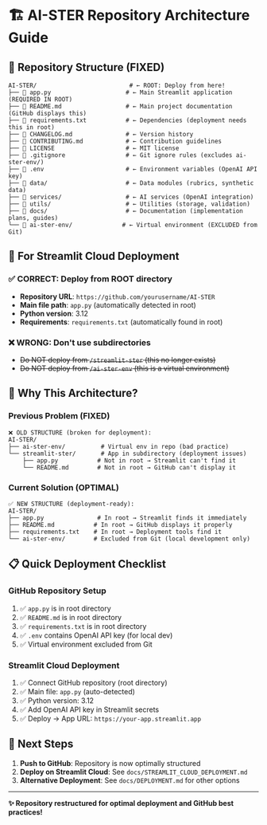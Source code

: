# 🏗️ AI-STER Repository Architecture Guide

## 📁 **Repository Structure (FIXED)**

```
AI-STER/                          # ← ROOT: Deploy from here!
├── 📄 app.py                     # ← Main Streamlit application (REQUIRED IN ROOT)
├── 📄 README.md                  # ← Main project documentation (GitHub displays this)
├── 📄 requirements.txt           # ← Dependencies (deployment needs this in root)
├── 📄 CHANGELOG.md               # ← Version history
├── 📄 CONTRIBUTING.md            # ← Contribution guidelines
├── 📄 LICENSE                    # ← MIT license
├── 📄 .gitignore                 # ← Git ignore rules (excludes ai-ster-env/)
├── 📄 .env                       # ← Environment variables (OpenAI API key)
├── 📁 data/                      # ← Data modules (rubrics, synthetic data)
├── 📁 services/                  # ← AI services (OpenAI integration)
├── 📁 utils/                     # ← Utilities (storage, validation)
├── 📁 docs/                      # ← Documentation (implementation plans, guides)
└── 📁 ai-ster-env/              # ← Virtual environment (EXCLUDED from Git)
```

## 🚀 **For Streamlit Cloud Deployment**

### ✅ **CORRECT: Deploy from ROOT directory**
- **Repository URL**: `https://github.com/yourusername/AI-STER`
- **Main file path**: `app.py` (automatically detected in root)
- **Python version**: 3.12
- **Requirements**: `requirements.txt` (automatically found in root)

### ❌ **WRONG: Don't use subdirectories**
- ~~Do NOT deploy from `/streamlit-ster` (this no longer exists)~~
- ~~Do NOT deploy from `/ai-ster-env` (this is a virtual environment)~~

## 🎯 **Why This Architecture?**

### **Previous Problem (FIXED)**
```
❌ OLD STRUCTURE (broken for deployment):
AI-STER/
├── ai-ster-env/          # Virtual env in repo (bad practice)
└── streamlit-ster/       # App in subdirectory (deployment issues)
    ├── app.py           # Not in root → Streamlit can't find it
    └── README.md        # Not in root → GitHub can't display it
```

### **Current Solution (OPTIMAL)**
```
✅ NEW STRUCTURE (deployment-ready):
AI-STER/
├── app.py               # In root → Streamlit finds it immediately
├── README.md           # In root → GitHub displays it properly
├── requirements.txt    # In root → Deployment tools find it
└── ai-ster-env/        # Excluded from Git (local development only)
```

## 📋 **Quick Deployment Checklist**

### **GitHub Repository Setup**
1. ✅ `app.py` is in root directory
2. ✅ `README.md` is in root directory  
3. ✅ `requirements.txt` is in root directory
4. ✅ `.env` contains OpenAI API key (for local dev)
5. ✅ Virtual environment excluded from Git

### **Streamlit Cloud Deployment**
1. ✅ Connect GitHub repository (root directory)
2. ✅ Main file: `app.py` (auto-detected)
3. ✅ Python version: 3.12
4. ✅ Add OpenAI API key in Streamlit secrets
5. ✅ Deploy → App URL: `https://your-app.streamlit.app`

## 🔗 **Next Steps**

1. **Push to GitHub**: Repository is now optimally structured
2. **Deploy on Streamlit Cloud**: See `docs/STREAMLIT_CLOUD_DEPLOYMENT.md`
3. **Alternative Deployment**: See `docs/DEPLOYMENT.md` for other options

---

**✨ Repository restructured for optimal deployment and GitHub best practices!** 
